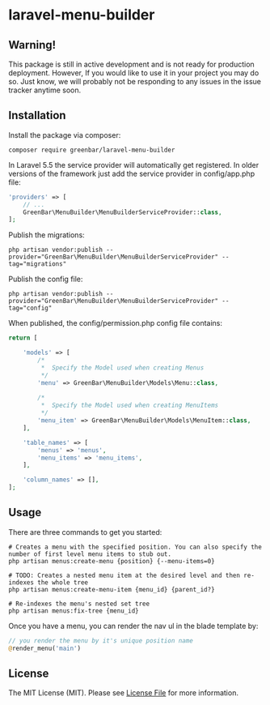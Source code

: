 # laravel-menu-builder

## **Warning!**
This package is still in active development and is not ready for production deployment. However, If you would like to use it in your project you may do so. Just know, we will probably not be responding to any issues in the issue tracker anytime soon.

## Installation
Install the package via composer:
```
composer require greenbar/laravel-menu-builder
```

In Laravel 5.5 the service provider will automatically get registered. In older versions of the framework just add the service provider in config/app.php file:
```php
'providers' => [
    // ...
    GreenBar\MenuBuilder\MenuBuilderServiceProvider::class,
];
```

Publish the migrations:
```
php artisan vendor:publish --provider="GreenBar\MenuBuilder\MenuBuilderServiceProvider" --tag="migrations"
```

Publish the config file:
```
php artisan vendor:publish --provider="GreenBar\MenuBuilder\MenuBuilderServiceProvider" --tag="config"
```

When published, the config/permission.php config file contains:
```php
return [

    'models' => [
        /*
         *  Specify the Model used when creating Menus
         */
        'menu' => GreenBar\MenuBuilder\Models\Menu::class,
        
        /*
         *  Specify the Model used when creating MenuItems
         */
        'menu_item' => GreenBar\MenuBuilder\Models\MenuItem::class,
    ],

    'table_names' => [
        'menus' => 'menus',
        'menu_items' => 'menu_items',
    ],

    'column_names' => [],
];
```

## Usage
There are three commands to get you started:
```
# Creates a menu with the specified position. You can also specify the number of first level menu items to stub out.
php artisan menus:create-menu {position} {--menu-items=0}

# TODO: Creates a nested menu item at the desired level and then re-indexes the whole tree
php artisan menus:create-menu-item {menu_id} {parent_id?}

# Re-indexes the menu's nested set tree
php artisan menus:fix-tree {menu_id}
```

Once you have a menu, you can render the nav ul in the blade template by:
```php
// you render the menu by it's unique position name
@render_menu('main') 
```

## License

The MIT License (MIT). Please see [License File](LICENSE) for more information.

